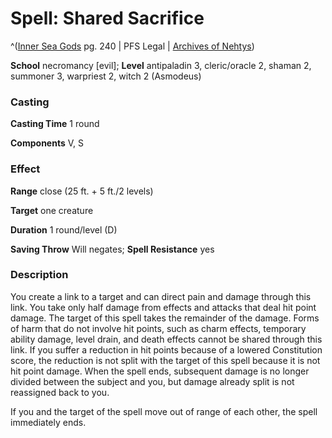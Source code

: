 # Spell: Shared Sacrifice

^([Inner Sea Gods][ss-shared-sacrifice] pg. 240 | PFS Legal | [Archives of Nehtys][sn-shared-sacrifice])

**School** necromancy [evil]; **Level** antipaladin 3, cleric/oracle 2, shaman 2, summoner 3, warpriest 2, witch 2 (Asmodeus)

### Casting

**Casting Time** 1 round  

**Components** V, S

### Effect

**Range** close (25 ft. + 5 ft./2 levels)  

**Target** one creature  

**Duration** 1 round/level (D)  

**Saving Throw** Will negates; **Spell Resistance** yes

### Description

You create a link to a target and can direct pain and damage through this link. You take only half damage from effects and attacks that deal hit point damage. The target of this spell takes the remainder of the damage. Forms of harm that do not involve hit points, such as charm effects, temporary ability damage, level drain, and death effects cannot be shared through this link. If you suffer a reduction in hit points because of a lowered Constitution score, the reduction is not split with the target of this spell because it is not hit point damage. When the spell ends, subsequent damage is no longer divided between the subject and you, but damage already split is not reassigned back to you.  

If you and the target of the spell move out of range of each other, the spell immediately ends.

[ss-shared-sacrifice]: http://paizo.com/products/btpy94wj
[sn-shared-sacrifice]: http://www.archivesofnethys.com/SpellDisplay.aspx?ItemName=Shared%20Sacrifice